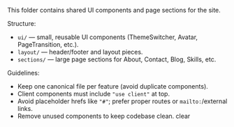 This folder contains shared UI components and page sections for the site.

Structure:
- `ui/` — small, reusable UI components (ThemeSwitcher, Avatar, PageTransition, etc.).
- `layout/` — header/footer and layout pieces.
- `sections/` — large page sections for About, Contact, Blog, Skills, etc.

Guidelines:
- Keep one canonical file per feature (avoid duplicate components).
- Client components must include `"use client"` at top.
- Avoid placeholder hrefs like `"#"`; prefer proper routes or `mailto:`/external links.
- Remove unused components to keep codebase clean.
clear